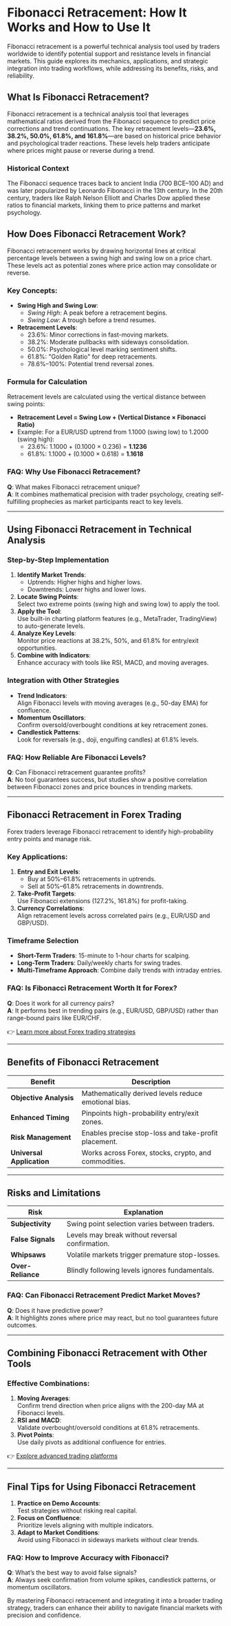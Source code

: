 # Fibonacci Retracement: How It Works and How to Use It  

Fibonacci retracement is a powerful technical analysis tool used by traders worldwide to identify potential support and resistance levels in financial markets. This guide explores its mechanics, applications, and strategic integration into trading workflows, while addressing its benefits, risks, and reliability.  

## What Is Fibonacci Retracement?  

Fibonacci retracement is a technical analysis tool that leverages mathematical ratios derived from the Fibonacci sequence to predict price corrections and trend continuations. The key retracement levels—**23.6%, 38.2%, 50.0%, 61.8%, and 161.8%**—are based on historical price behavior and psychological trader reactions. These levels help traders anticipate where prices might pause or reverse during a trend.  

### Historical Context  
The Fibonacci sequence traces back to ancient India (700 BCE–100 AD) and was later popularized by Leonardo Fibonacci in the 13th century. In the 20th century, traders like Ralph Nelson Elliott and Charles Dow applied these ratios to financial markets, linking them to price patterns and market psychology.  

## How Does Fibonacci Retracement Work?  

Fibonacci retracement works by drawing horizontal lines at critical percentage levels between a swing high and swing low on a price chart. These levels act as potential zones where price action may consolidate or reverse.  

### Key Concepts:  
- **Swing High and Swing Low**:  
  - *Swing High*: A peak before a retracement begins.  
  - *Swing Low*: A trough before a trend resumes.  
- **Retracement Levels**:  
  - 23.6%: Minor corrections in fast-moving markets.  
  - 38.2%: Moderate pullbacks with sideways consolidation.  
  - 50.0%: Psychological level marking sentiment shifts.  
  - 61.8%: "Golden Ratio" for deep retracements.  
  - 78.6%–100%: Potential trend reversal zones.  

### Formula for Calculation  
Retracement levels are calculated using the vertical distance between swing points:  
- **Retracement Level = Swing Low + (Vertical Distance × Fibonacci Ratio)**  
- Example: For a EUR/USD uptrend from 1.1000 (swing low) to 1.2000 (swing high):  
  - 23.6%: 1.1000 + (0.1000 × 0.236) = **1.1236**  
  - 61.8%: 1.1000 + (0.1000 × 0.618) = **1.1618**  

### FAQ: Why Use Fibonacci Retracement?  
**Q**: What makes Fibonacci retracement unique?  
**A**: It combines mathematical precision with trader psychology, creating self-fulfilling prophecies as market participants react to key levels.  

---

## Using Fibonacci Retracement in Technical Analysis  

### Step-by-Step Implementation  
1. **Identify Market Trends**:  
   - Uptrends: Higher highs and higher lows.  
   - Downtrends: Lower highs and lower lows.  
2. **Locate Swing Points**:  
   Select two extreme points (swing high and swing low) to apply the tool.  
3. **Apply the Tool**:  
   Use built-in charting platform features (e.g., MetaTrader, TradingView) to auto-generate levels.  
4. **Analyze Key Levels**:  
   Monitor price reactions at 38.2%, 50%, and 61.8% for entry/exit opportunities.  
5. **Combine with Indicators**:  
   Enhance accuracy with tools like RSI, MACD, and moving averages.  

### Integration with Other Strategies  
- **Trend Indicators**:  
  Align Fibonacci levels with moving averages (e.g., 50-day EMA) for confluence.  
- **Momentum Oscillators**:  
  Confirm oversold/overbought conditions at key retracement zones.  
- **Candlestick Patterns**:  
  Look for reversals (e.g., doji, engulfing candles) at 61.8% levels.  

### FAQ: How Reliable Are Fibonacci Levels?  
**Q**: Can Fibonacci retracement guarantee profits?  
**A**: No tool guarantees success, but studies show a positive correlation between Fibonacci zones and price bounces in trending markets.  

---

## Fibonacci Retracement in Forex Trading  

Forex traders leverage Fibonacci retracement to identify high-probability entry points and manage risk.  

### Key Applications:  
1. **Entry and Exit Levels**:  
   - Buy at 50%–61.8% retracements in uptrends.  
   - Sell at 50%–61.8% retracements in downtrends.  
2. **Take-Profit Targets**:  
   Use Fibonacci extensions (127.2%, 161.8%) for profit-taking.  
3. **Currency Correlations**:  
   Align retracement levels across correlated pairs (e.g., EUR/USD and GBP/USD).  

### Timeframe Selection  
- **Short-Term Traders**: 15-minute to 1-hour charts for scalping.  
- **Long-Term Traders**: Daily/weekly charts for swing trades.  
- **Multi-Timeframe Approach**: Combine daily trends with intraday entries.  

### FAQ: Is Fibonacci Retracement Worth It for Forex?  
**Q**: Does it work for all currency pairs?  
**A**: It performs best in trending pairs (e.g., EUR/USD, GBP/USD) rather than range-bound pairs like EUR/CHF.  

👉 [Learn more about Forex trading strategies](https://bit.ly/okx-bonus)  

---

## Benefits of Fibonacci Retracement  

| Benefit | Description |  
|--------|-------------|  
| **Objective Analysis** | Mathematically derived levels reduce emotional bias. |  
| **Enhanced Timing** | Pinpoints high-probability entry/exit zones. |  
| **Risk Management** | Enables precise stop-loss and take-profit placement. |  
| **Universal Application** | Works across Forex, stocks, crypto, and commodities. |  

---

## Risks and Limitations  

| Risk | Explanation |  
|------|-------------|  
| **Subjectivity** | Swing point selection varies between traders. |  
| **False Signals** | Levels may break without reversal confirmation. |  
| **Whipsaws** | Volatile markets trigger premature stop-losses. |  
| **Over-Reliance** | Blindly following levels ignores fundamentals. |  

### FAQ: Can Fibonacci Retracement Predict Market Moves?  
**Q**: Does it have predictive power?  
**A**: It highlights zones where price may react, but no tool guarantees future outcomes.  

---

## Combining Fibonacci Retracement with Other Tools  

### Effective Combinations:  
1. **Moving Averages**:  
   Confirm trend direction when price aligns with the 200-day MA at Fibonacci levels.  
2. **RSI and MACD**:  
   Validate overbought/oversold conditions at 61.8% retracements.  
3. **Pivot Points**:  
   Use daily pivots as additional confluence for entries.  

👉 [Explore advanced trading platforms](https://bit.ly/okx-bonus)  

---

## Final Tips for Using Fibonacci Retracement  

1. **Practice on Demo Accounts**:  
   Test strategies without risking real capital.  
2. **Focus on Confluence**:  
   Prioritize levels aligning with multiple indicators.  
3. **Adapt to Market Conditions**:  
   Avoid using Fibonacci in sideways markets without clear trends.  

### FAQ: How to Improve Accuracy with Fibonacci?  
**Q**: What’s the best way to avoid false signals?  
**A**: Always seek confirmation from volume spikes, candlestick patterns, or momentum oscillators.  

By mastering Fibonacci retracement and integrating it into a broader trading strategy, traders can enhance their ability to navigate financial markets with precision and confidence.